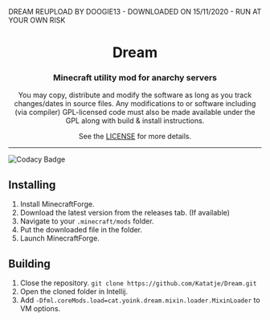 DREAM REUPLOAD BY DOOGIE13 - DOWNLOADED ON 15/11/2020 - RUN AT YOUR OWN RISK
<h1 align="center">Dream</h1>  
<h3 align="center">Minecraft utility mod for anarchy servers</h3>  
  
<p align="center">You may copy, distribute and modify the software as long as you track changes/dates in source files. Any modifications to or software including (via compiler) GPL-licensed code must also be made available under the GPL along with build & install instructions.</p>  
<p align="center">See the <a href="LICENSE">LICENSE</a> for more details.</p>  
  
---  

![Codacy Badge](https://api.codacy.com/project/badge/Grade/ab952a3f8a4f4eb7bec9bd0117c95575)

  
## Installing

 1. Install MinecraftForge.
 2. Download the latest version from the releases tab. (If available)
 3. Navigate to your `.minecraft/mods` folder.
 4. Put the downloaded file in the folder.
 5. Launch MinecraftForge.

## Building

 1. Close the repository. `git clone https://github.com/Katatje/Dream.git`
 2. Open the cloned folder in Intellij.
 3. Add `-Dfml.coreMods.load=cat.yoink.dream.mixin.loader.MixinLoader` to VM options.
